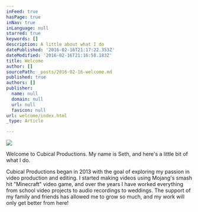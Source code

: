 ```yaml
---
inFeed: true
hasPage: true
inNav: true
inLanguage: null
starred: true
keywords: []
description: A little about what I do
datePublished: '2016-02-16T21:17:22.353Z'
dateModified: '2016-02-16T21:16:58.183Z'
title: Welcome
author: []
sourcePath: _posts/2016-02-16-welcome.md
published: true
authors: []
publisher:
  name: null
  domain: null
  url: null
  favicon: null
url: welcome/index.html
_type: Article

---
```

![](https://the-grid-user-content.s3-us-west-2.amazonaws.com/1601e240-2ce3-4f2f-9e51-4a4aa90d6be7.png)

Welcome to Cubical Productions. My name is Seth, and here's a little bit of what I do.

Cubical Productions began in 2013 with the goal of exploring my passion in video production and editing. I started making videos using Mojang's smash hit "Minecraft" video game, and over the years I have worked everything from school video projects to audio recordings to weddings. The support of my family and friends has allowed me to grow so much, and my work will only get better from here!